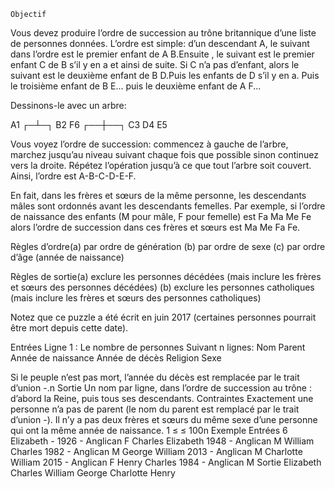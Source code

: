  	Objectif
Vous devez produire l’ordre de succession au trône britannique d’une liste de personnes données.
L’ordre est simple:
d’un descendant A, le suivant dans l’ordre est le premier enfant de A B.Ensuite
, le suivant est le premier enfant C de B s’il y en a et ainsi de suite.
Si C n’a pas d’enfant, alors le suivant est le deuxième enfant de B D.Puis
les enfants de D s’il y en a. Puis le troisième enfant de B E... puis le deuxième enfant de A F...

Dessinons-le avec un arbre:

 A1
 ┌─┴─┐
 B2 F6
 ┌──┼──┐
 C3 D4 E5


Vous voyez l’ordre de succession: commencez à gauche de l’arbre, marchez jusqu’au niveau suivant chaque fois que possible sinon continuez vers la droite. Répétez l’opération jusqu’à ce que tout l’arbre soit couvert.
Ainsi, l’ordre est A-B-C-D-E-F.

En fait, dans les frères et sœurs de la même personne, les descendants mâles sont ordonnés avant les descendants femelles. Par exemple, si l’ordre de naissance des enfants (M pour mâle, F pour femelle) est Fa Ma Me Fe alors l’ordre de succession dans ces frères et sœurs est Ma Me Fa Fe.

Règles
d’ordre(a) par ordre de génération
(b) par ordre de sexe
(c) par ordre d’âge (année de naissance)

Règles
de sortie(a) exclure les personnes décédées (mais inclure les frères et sœurs des personnes décédées)
(b) exclure les personnes catholiques (mais inclure les frères et sœurs des personnes catholiques)

Notez que ce puzzle a été écrit en juin 2017 (certaines personnes pourrait être mort depuis cette date).

Entrées
Ligne 1 : Le nombre de personnes
Suivant n lignes: Nom Parent Année de naissance Année de décès Religion Sexe

Si le peuple n’est pas mort, l’année du décès est remplacée par le trait d’union -.n
Sortie
Un nom par ligne, dans l’ordre de succession au trône : d’abord la Reine, puis tous ses descendants.
Contraintes
Exactement une personne n’a pas de parent (le nom du parent est remplacé par le trait d’union -).
Il n’y a pas deux frères et sœurs du même sexe d’une personne qui ont la même année de naissance.
1 ≤ ≤ 100n
Exemple
Entrées
6
Elizabeth - 1926 - Anglican F
Charles Elizabeth 1948 - Anglican M
William Charles 1982 - Anglican M
George William 2013 - Anglican M
Charlotte William 2015 - Anglican F
Henry Charles 1984 - Anglican M
Sortie
Elizabeth
Charles
William
George
Charlotte
Henry
